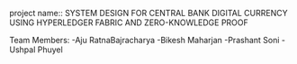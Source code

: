 project name:: SYSTEM DESIGN FOR CENTRAL BANK DIGITAL CURRENCY USING HYPERLEDGER FABRIC AND ZERO-KNOWLEDGE PROOF

Team Members: -Aju RatnaBajracharya
              -Bikesh Maharjan
              -Prashant Soni
              -Ushpal Phuyel

